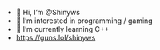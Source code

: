 - 👋 Hi, I’m @Shinyws
- 👀 I’m interested in programming / gaming
- 🌱 I’m currently learning C++
- https://guns.lol/shinyws

<!---
Shinyws/Shinyws is a ✨ special ✨ repository because its `README.md` (this file) appears on your GitHub profile.
You can click the Preview link to take a look at your changes.
--->
